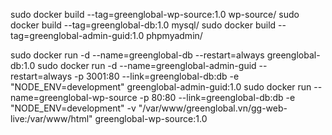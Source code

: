 sudo docker build --tag=greenglobal-wp-source:1.0 wp-source/
sudo docker build --tag=greenglobal-db:1.0 mysql/
sudo docker build --tag=greenglobal-admin-guid:1.0 phpmyadmin/

sudo docker run -d --name=greenglobal-db --restart=always greenglobal-db:1.0
sudo docker run -d --name=greenglobal-admin-guid --restart=always -p 3001:80 --link=greenglobal-db:db -e "NODE_ENV=development" greenglobal-admin-guid:1.0
sudo docker run --name=greenglobal-wp-source -p 80:80 --link=greenglobal-db:db -e "NODE_ENV=development" -v "/var/www/greenglobal.vn/gg-web-live:/var/www/html" greenglobal-wp-source:1.0
